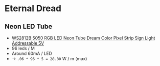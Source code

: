 Eternal Dread
===

Neon LED Tube
---

* [WS2812B 5050 RGB LED Neon Tube Dream Color Pixel Strip Sign Light Addressable 5V](https://www.ebay.com/itm/WS2812B-5050-RGB-LED-Neon-Tube-Dream-Color-Pixel-Strip-Sign-Light-Addressable-5V/223588397412)
* 96 leds / M
* Around 60mA / LED
* -> `.06 * 96 * 5 = 28.80` W / m (max)




